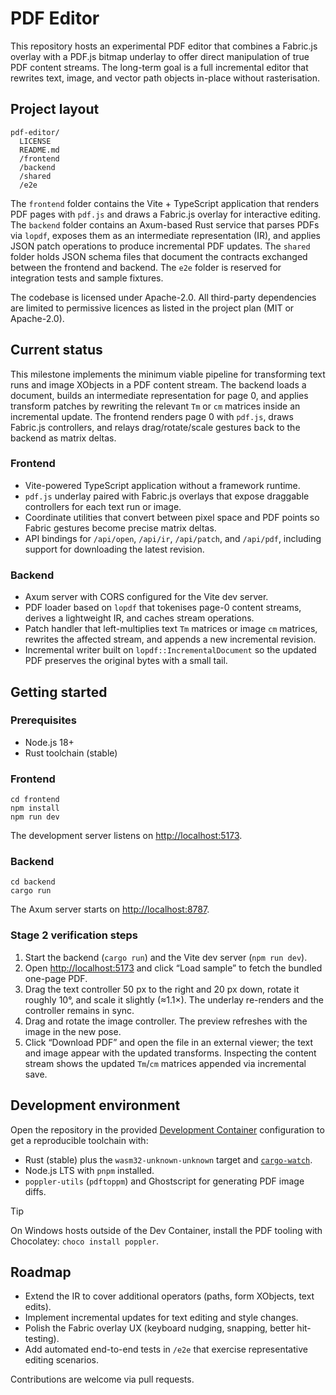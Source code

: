 # PDF Editor

This repository hosts an experimental PDF editor that combines a Fabric.js overlay with a PDF.js bitmap underlay to offer direct manipulation of true PDF content streams. The long-term goal is a full incremental editor that rewrites text, image, and vector path objects in-place without rasterisation.

## Project layout

```
pdf-editor/
  LICENSE
  README.md
  /frontend
  /backend
  /shared
  /e2e
```

The `frontend` folder contains the Vite + TypeScript application that renders PDF pages with `pdf.js` and draws a Fabric.js overlay for interactive editing. The `backend` folder contains an Axum-based Rust service that parses PDFs via `lopdf`, exposes them as an intermediate representation (IR), and applies JSON patch operations to produce incremental PDF updates. The `shared` folder holds JSON schema files that document the contracts exchanged between the frontend and backend. The `e2e` folder is reserved for integration tests and sample fixtures.

The codebase is licensed under Apache-2.0. All third-party dependencies are limited to permissive licences as listed in the project plan (MIT or Apache-2.0).

## Current status

This milestone implements the minimum viable pipeline for transforming text runs and image XObjects in a PDF content stream. The backend loads a document, builds an intermediate representation for page 0, and applies transform patches by rewriting the relevant `Tm` or `cm` matrices inside an incremental update. The frontend renders page 0 with `pdf.js`, draws Fabric.js controllers, and relays drag/rotate/scale gestures back to the backend as matrix deltas.

### Frontend

* Vite-powered TypeScript application without a framework runtime.
* `pdf.js` underlay paired with Fabric.js overlays that expose draggable controllers for each text run or image.
* Coordinate utilities that convert between pixel space and PDF points so Fabric gestures become precise matrix deltas.
* API bindings for `/api/open`, `/api/ir`, `/api/patch`, and `/api/pdf`, including support for downloading the latest revision.

### Backend

* Axum server with CORS configured for the Vite dev server.
* PDF loader based on `lopdf` that tokenises page-0 content streams, derives a lightweight IR, and caches stream operations.
* Patch handler that left-multiplies text `Tm` matrices or image `cm` matrices, rewrites the affected stream, and appends a new incremental revision.
* Incremental writer built on `lopdf::IncrementalDocument` so the updated PDF preserves the original bytes with a small tail.

## Getting started

### Prerequisites

* Node.js 18+
* Rust toolchain (stable)

### Frontend

```
cd frontend
npm install
npm run dev
```

The development server listens on <http://localhost:5173>.

### Backend

```
cd backend
cargo run
```

The Axum server starts on <http://localhost:8787>.

### Stage 2 verification steps

1. Start the backend (`cargo run`) and the Vite dev server (`npm run dev`).
2. Open <http://localhost:5173> and click “Load sample” to fetch the bundled one-page PDF.
3. Drag the text controller 50&nbsp;px to the right and 20&nbsp;px down, rotate it roughly 10°, and scale it slightly (≈1.1×). The underlay re-renders and the controller remains in sync.
4. Drag and rotate the image controller. The preview refreshes with the image in the new pose.
5. Click “Download PDF” and open the file in an external viewer; the text and image appear with the updated transforms. Inspecting the content stream shows the updated `Tm`/`cm` matrices appended via incremental save.

## Development environment

Open the repository in the provided [Development Container](https://containers.dev/) configuration to get a reproducible toolchain with:

* Rust (stable) plus the `wasm32-unknown-unknown` target and [`cargo-watch`](https://github.com/watchexec/cargo-watch).
* Node.js LTS with `pnpm` installed.
* `poppler-utils` (`pdftoppm`) and Ghostscript for generating PDF image diffs.

> [!TIP]
> On Windows hosts outside of the Dev Container, install the PDF tooling with Chocolatey: `choco install poppler`.

## Roadmap

* Extend the IR to cover additional operators (paths, form XObjects, text edits).
* Implement incremental updates for text editing and style changes.
* Polish the Fabric overlay UX (keyboard nudging, snapping, better hit-testing).
* Add automated end-to-end tests in `/e2e` that exercise representative editing scenarios.

Contributions are welcome via pull requests.
